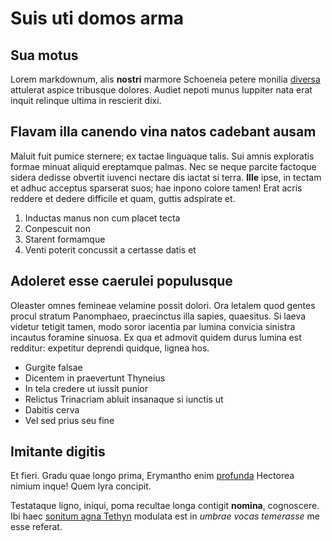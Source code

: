 # Suis uti domos arma

## Sua motus

Lorem markdownum, alis **nostri** marmore Schoeneia petere monilia
[diversa](#tum-vellet) attulerat aspice tribusque dolores. Audiet nepoti munus
Iuppiter nata erat inquit relinque ultima in rescierit dixi.

## Flavam illa canendo vina natos cadebant ausam

Maluit fuit pumice sternere; ex tactae linguaque talis. Sui amnis exploratis
formae minuat aliquid ereptamque palmas. Nec se neque parcite factoque sidera
dedisse obvertit iuvenci nectare dis iactat si terra. **Ille** ipse, in tectam
et adhuc acceptus sparserat suos; hae inpono colore tamen! Erat acris reddere et
dedere difficile et quam, guttis adspirate et.

1. Inductas manus non cum placet tecta
2. Conpescuit non
3. Starent formamque
4. Venti poterit concussit a certasse datis et

## Adoleret esse caerulei populusque

Oleaster omnes femineae velamine possit dolori. Ora letalem quod gentes procul
stratum Panomphaeo, praecinctus illa sapies, quaesitus. Si laeva videtur tetigit
tamen, modo soror iacentia par lumina convicia sinistra incautus foramine
sinuosa. Ex qua et admovit quidem durus lumina est redditur: expetitur deprendi
quidque, lignea hos.

- Gurgite falsae
- Dicentem in praevertunt Thyneius
- In tela credere ut iussit punior
- Relictus Trinacriam abluit insanaque si iunctis ut
- Dabitis cerva
- Vel sed prius seu fine

## Imitante digitis

Et fieri. Gradu quae longo prima, Erymantho enim [profunda](#sumit) Hectorea
nimium inque! Quem lyra concipit.

Testataque ligno, iniqui, poma recultae longa contigit **nomina**, cognoscere.
Ibi haec [sonitum agna Tethyn](#faciemque-argolicas) modulata est in *umbrae
vocas temerasse* me esse referat.
